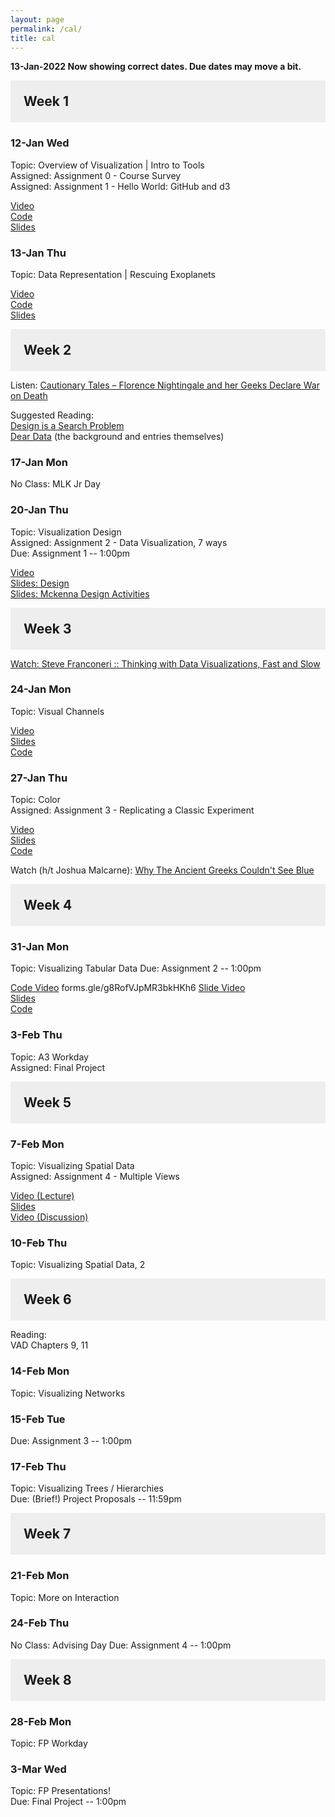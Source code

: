 ```yaml
---
layout: page
permalink: /cal/
title: cal
---
```


<style>

h2 {
  margin: 0 0 1em 0;
  padding: 1em;
  background-color: #EEEEEE;
}

.item {
  padding: 0 1em 1em 1em;
}

.due {
  font-weight: bold;
}

h2, ul {
  margin-bottom: 0
}

.topic, .assigned, .due, .materials, .vid {
  padding-left: 2em;
}

</style>

**13-Jan-2022 Now showing correct dates. Due dates may move a bit.**

## Week 1

### 12-Jan Wed   
Topic: Overview of Visualization | Intro to Tools   
Assigned: Assignment 0 - Course Survey   
Assigned: Assignment 1 - Hello World: GitHub and d3   

[Video](https://wpi0-my.sharepoint.com/:v:/g/personal/ltharrison_wpi_edu/EZn9CVoWw_hChT_cB1aYqesBsCosATD0lOYrxey6_Ioejw?e=m6AX84)    
[Code](https://wpi0-my.sharepoint.com/:u:/g/personal/ltharrison_wpi_edu/EYrkqG2tl7ZBsB8LW6946zcBf4Se1NFCd4YuYyauhgF0fQ?e=mFoDg9)    
[Slides](https://wpi0-my.sharepoint.com/:b:/g/personal/ltharrison_wpi_edu/EUAo6UdF6SlCuKi_YUGWzucBLmV6wEpnJqdTBk64MeUEMQ?e=1u8Itk)    


### 13-Jan Thu   
Topic: Data Representation | Rescuing Exoplanets    

[Video](https://wpi0-my.sharepoint.com/:v:/g/personal/ltharrison_wpi_edu/EdIU_-6XpJ9MuKY92CItynMBX_eMsBXEKGdRHjc60k1VEQ?e=ClQUVh)    
[Code](https://wpi0-my.sharepoint.com/:u:/g/personal/ltharrison_wpi_edu/EczxZjdUf5VKhHvfbswo4QABCT4oyc9rInGfJw_ZqJyang?e=aDObyi)    
[Slides](https://wpi0-my.sharepoint.com/:b:/g/personal/ltharrison_wpi_edu/Ec0ACnFzdPFPm2F6QIXIXCsBnnPg7y84MSI06Rz_sb-6dQ?e=hvYsbw)    

## Week 2

Listen: [Cautionary Tales – Florence Nightingale and her Geeks Declare War on Death](https://timharford.com/2021/03/cautionary-tales-florence-nightingale-and-her-geeks-declare-war-on-death/)  

Suggested Reading:   
[Design is a Search Problem](https://www.youtube.com/watch?v=fThhbt23SGM)   
[Dear Data](http://www.dear-data.com/theproject) (the background and entries themselves)   

### 17-Jan Mon 
No Class: MLK Jr Day

### 20-Jan Thu 
Topic: Visualization Design   
Assigned: Assignment 2 - Data Visualization, 7 ways    
Due: Assignment 1 -- 1:00pm   

[Video](https://wpi0-my.sharepoint.com/:v:/g/personal/ltharrison_wpi_edu/ER-54WJYFkZAqG4Vr95ErvkB56n9qJDBeUpubkSNnzgozQ?e=yjpiZU)    
[Slides: Design](https://wpi0-my.sharepoint.com/:b:/g/personal/ltharrison_wpi_edu/EVliZuCw4hpIn0W7ckFGzGEBktOEsTheReRMOIQhbVzFRQ?e=Kfkz3W)    
[Slides: Mckenna Design Activities](https://wpi0-my.sharepoint.com/:b:/g/personal/ltharrison_wpi_edu/EQhe6TNnSaRHt5DlHfsgKRUBYmkRtDo7a2Q4gmaOE-sygw?e=kZfMaM)    

## Week 3

[Watch: Steve Franconeri :: Thinking with Data Visualizations, Fast and Slow](https://www.youtube.com/watch?v=wrlpvRDt-JI)

### 24-Jan Mon   
Topic: Visual Channels  

[Video](https://wpi0-my.sharepoint.com/:v:/g/personal/ltharrison_wpi_edu/EY32mza-rDZKsjxdNtPb-7YBBKI0JtPdPMo9pMDj_d5HWg?e=ssXhGR)    
[Slides](https://wpi0-my.sharepoint.com/:b:/g/personal/ltharrison_wpi_edu/EdnKu_Uqpj5LlcMiAHkLMIsBqBvsInz07bubIsgwycEPPw?e=VcPdiG)    
[Code](https://wpi0-my.sharepoint.com/:u:/g/personal/ltharrison_wpi_edu/ERJe1q-d-Q5EhkRQyFS5aA4BiwPtoP8sFlUCJgskZQB4jA?e=wZvzoc)    

### 27-Jan Thu   
Topic: Color   
Assigned: Assignment 3 - Replicating a Classic Experiment   

[Video](https://wpi0-my.sharepoint.com/:v:/g/personal/ltharrison_wpi_edu/EbizhZolzJ1GoCTXPUGgGdABvylXER8pwcI7fRuOV5JBOQ?e=EGqaOc)    
[Slides](https://wpi0-my.sharepoint.com/:b:/g/personal/ltharrison_wpi_edu/EW-GFvMgYmVGh9g3a30rvzMBuQAEnJMsTxLbGNsGbt2RsA?e=XVbg6p)    
[Code](https://observablehq.com/d/4f28a37068afd93a)    

Watch (h/t Joshua Malcarne): [Why The Ancient Greeks Couldn't See Blue
](https://www.youtube.com/watch?v=D1-WuBbVe2E)

## Week 4

### 31-Jan Mon   
Topic: Visualizing Tabular Data
Due: Assignment 2 -- 1:00pm   

[Code Video](https://wpi0-my.sharepoint.com/:v:/g/personal/ltharrison_wpi_edu/EQx2z573pKRDkiu33meziiIBo-iPWbFZN123zIwXGWVkSQ?e=r5n5RN)    forms.gle/g8RofVJpMR3bkHKh6
[Slide Video](https://wpi0-my.sharepoint.com/:v:/g/personal/ltharrison_wpi_edu/EbaErj_NTIxDkjfvBNgad0cBz3el6fA_vrNtYIqasUc2gw?e=2TMoEb)    
[Slides](https://wpi0-my.sharepoint.com/:b:/g/personal/ltharrison_wpi_edu/EbU6i1o8vg9Llv-pAYy3a5wBfu489NdAmFqOQOvSqnl0aA?e=Ll84xT)    
[Code](https://wpi0-my.sharepoint.com/:u:/g/personal/ltharrison_wpi_edu/EUiJldTLK7NJsff6R_z95qoBUZSClezAra0Rd4ofWeIRpA?e=gwXDiG)    

### 3-Feb Thu   
Topic: A3 Workday      
Assigned: Final Project

## Week 5

### 7-Feb Mon   
Topic: Visualizing Spatial Data   
Assigned: Assignment 4 - Multiple Views   

[Video (Lecture)](https://wpi0-my.sharepoint.com/:v:/g/personal/ltharrison_wpi_edu/EWS7TMUMkhRJgmvAaRAmLLwBazZHUujxR35-jJ-v1f2ADw?e=dxxoUp)    
[Slides](https://wpi0-my.sharepoint.com/:b:/g/personal/ltharrison_wpi_edu/ESQm3QHyzqtMsLKXldDWQ6UBOZojXEULUXZW8eQbYAQnfw?e=ai7yHE)    
[Video (Discussion)](https://wpi0-my.sharepoint.com/:v:/g/personal/ltharrison_wpi_edu/EQRSQ9GQZalMuIuC0qcm0OgB3i8OD0bXVZPm5fADAeOy8Q?e=2Z2wre)    

### 10-Feb Thu   
Topic: Visualizing Spatial Data, 2    

## Week 6
Reading:   
VAD Chapters 9, 11

### 14-Feb Mon   
Topic: Visualizing Networks   

### 15-Feb Tue   
Due: Assignment 3 -- 1:00pm   

### 17-Feb Thu   
Topic: Visualizing Trees / Hierarchies   
Due: (Brief!) Project Proposals -- 11:59pm  

## Week 7 

### 21-Feb Mon   
Topic: More on Interaction   

### 24-Feb Thu   
No Class: Advising Day
Due: Assignment 4 -- 1:00pm   

## Week 8 

### 28-Feb Mon   
Topic: FP Workday 

### 3-Mar Wed   
Topic: FP Presentations!  
Due: Final Project -- 1:00pm   


